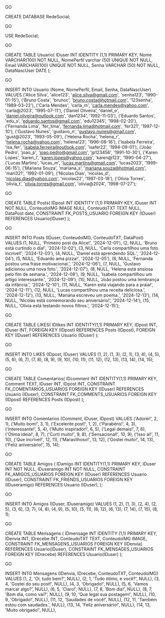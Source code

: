 GO

CREATE DATABASE RedeSocial;

GO

USE RedeSocial;

GO

CREATE TABLE Usuario(
IDuser INT IDENTITY (1,1) PRIMARY KEY,
Nome VARCHAR(100) NOT NULL,
NomePerfil varchar (50) UNIQUE NOT NULL,
Email VARCHAR(100) UNIQUE NOT NULL,
Senha VARCHAR (50) NOT NULL,
DataNascUser DATE
);

GO

INSERT INTO Usuario (Nome, NomePerfil, Email, Senha, DataNascUser)
VALUES
('Alice Silva', 'alice123', 'alice.silva@gmail.com', 'senha123', '1990-01-15'),
('Bruno Costa', 'brunoc', 'bruno.costa@hotmail.com', '123senha', '1989-03-22'),
('Carla Mendes', 'carla_m', 'carla.mendes@yahoo.com', 'carla@2023', '1995-07-11'),
('Daniel Oliveira', 'daniel_o', 'daniel.oliveira@outlook.com', 'dan1234', '1992-11-03'),
('Eduardo Santos', 'edu_s', 'eduardo.santos@gmail.com', 'edu12345', '1998-02-20'),
('Fernanda Lima', 'fer_lima', 'fernanda.lima@hotmail.com', 'fer321', '1997-12-10'),
('Gustavo Nunes', 'gustavo_n', 'gustavo.nunes@gmail.com', 'gust@2023', '1993-05-09'),
('Helena Rocha', 'helena_r', 'helena.rocha@yahoo.com', 'helena!23', '1996-08-16'),
('Isabela Ferreira', 'isa_fer', 'isabela.ferreira@outlook.com', 'isafer22', '1994-09-01'),
('João Pedro', 'joao_p', 'joao.pedro@gmail.com', 'jp123456', '1991-10-30'),
('Karen Lopes', 'karen_l', 'karen.lopes@yahoo.com', 'karen@123', '1990-04-27'),
('Lucas Martins', 'lucas_m', 'lucas.martins@gmail.com', 'lucas2023', '1999-06-15'),
('Mariana Souza', 'mariana_s', 'mariana.souza@hotmail.com', 'mari321', '1992-01-09'),
('Nicolas Dias', 'nicolas_d', 'nicolas.dias@yahoo.com', 'nicolas22', '1997-03-18'),
('Olivia Torres', 'olivia_t', 'olivia.torres@gmail.com', 'olivia@2024', '1998-07-27');

GO

CREATE TABLE Posts(
IDpost INT IDENTITY (1,1) PRIMARY KEY,
IDuser INT NOT NULL,
ConteudoIMG IMAGE NULL,
ConteudoTXT TEXT NULL,
DataPost date,
CONSTRAINT FK_POSTS_USUARIO FOREIGN KEY (IDuser)
REFERENCES Usuario(IDuser)
);

GO

INSERT INTO Posts (IDuser, ConteudoIMG, ConteudoTXT, DataPost)
VALUES
(1, NULL, 'Primeiro post da Alice!', '2024-12-01'),
(2, NULL, 'Bruno está curtindo o dia!', '2024-12-02'),
(3, NULL, 'Carla compartilhou uma foto incrível!', '2024-12-03'),
(4, NULL, 'Daniel está aprendendo SQL.', '2024-12-04'),
(5, NULL, 'Eduardo ama pizza!', '2024-12-05'),
(6, NULL, 'Fernanda postou uma frase motivacional.', '2024-12-06'),
(7, NULL, 'Gustavo adicionou uma nova foto.', '2024-12-07'),
(8, NULL, 'Helena está ansiosa pelo fim de semana.', '2024-12-08'),
(9, NULL, 'Isabela compartilhou um artigo interessante.', '2024-12-09'),
(10, NULL, 'João postou uma lembrança da infância.', '2024-12-10'),
(11, NULL, 'Karen está viajando para a praia!', '2024-12-11'),
(12, NULL, 'Lucas compartilhou uma receita deliciosa.', '2024-12-12'),
(13, NULL, 'Mariana escreveu um poema.', '2024-12-13'),
(14, NULL, 'Nicolas está comemorando seu aniversário!', '2024-12-14'),
(15, NULL, 'Olivia está testando novos filtros.', '2024-12-15');


GO

CREATE TABLE LIKES(
IDlikes INT IDENTITY(1,1) PRIMARY KEY,
IDpost INT,
IDuser INT,
FOREIGN KEY (IDpost) REFERENCES Posts (IDpost),
FOREIGN KEY (IDuser) REFERENCES Usuario (IDuser)
);

GO

INSERT INTO LIKES (IDpost, IDuser)
VALUES
(1, 2),
(1, 3),
(2, 1),
(3, 4),
(4, 5),
(5, 6),
(6, 7),
(7, 8),
(8, 9),
(9, 10),
(10, 11),
(11, 12),
(12, 13),
(13, 14),
(14, 15);

GO

CREATE TABLE Comentarios(
IDcomment INT IDENTITY(1,1) PRIMARY KEY,
Comment TEXT,
IDuser INT,
IDpost INT,
CONSTRAINT FK_COMENTARIOS_USUARIOS FOREIGN KEY (IDuser) REFERENCES Usuario (IDuser),
CONSTRAINT FK_COMMENTS_USUARIOS FOREIGN KEY (IDpost) REFERENCES Posts (IDpost)
);

GO

INSERT INTO Comentarios (Comment, IDuser, IDpost)
VALUES
('Adorei!', 2, 1),
('Muito bom!', 3, 1),
('Excelente post!', 1, 2),
('Parabéns!', 4, 3),
('Interessante!', 5, 4),
('Muito inspirador!', 6, 5),
('Legal demais!', 7, 6),
('Ótima ideia!', 8, 7),
('Curti muito!', 9, 8),
('Sensacional!', 10, 9),
('Isso aí!', 11, 10),
('Que incrível!', 12, 11),
('Maravilhoso!', 13, 12),
('Gostei muito!', 14, 13),
('Feliz aniversário!', 15, 14);


GO

CREATE TABLE Amigos (
IDamigo INT IDENTITY(1,1) PRIMARY KEY,
IDuser INT NOT NULL,
IDuseramigo INT NOT NULL,
CONSTRAINT FK_AMIGOS_USUARIOS FOREIGN KEY (IDuser) REFERENCES Usuario (IDuser),
CONSTRAINT FK_FRIENDS_USUARIOS FOREIGN KEY (IDuseramigo) REFERENCES Usuario (IDuser),
);

GO

INSERT INTO Amigos (IDuser, IDuseramigo)
VALUES
(1, 2),
(1, 3),
(2, 4),
(2, 5),
(3, 6),
(3, 7),
(4, 8),
(4, 9),
(5, 10),
(5, 11),
(6, 12),
(6, 13),
(7, 14),
(7, 15),
(8, 1);

GO

CREATE TABLE Mensagens (
IDmensage INT IDENTITY (1,1) PRIMARY KEY,
IDenvia INT,
IDrecebe INT,
ConteudoTXT TEXT,
ConteudoIMG IMAGE,
CONSTRAINT FK_MENSAGENS_USUARIOS FOREIGN KEY (IDenvia) REFERENCES Usuario(IDuser),
CONSTRAINT FK_MENSAGES_USUARIOS FOREIGN KEY (IDrecebe) REFERENCES Usuario(IDuser)
);

GO

INSERT INTO Mensagens (IDenvia, IDrecebe, ConteudoTXT, ConteudoIMG)
VALUES
(1, 2, 'Oi, tudo bem?', NULL),
(2, 1, 'Tudo ótimo, e você?', NULL),
(3, 4, 'Gostei do seu post!', NULL),
(4, 3, 'Obrigado!', NULL),
(5, 6, 'Vamos marcar algo?', NULL),
(6, 5, 'Claro!', NULL),
(7, 8, 'Bom dia!', NULL),
(8, 7, 'Bom dia, como vai?', NULL),
(9, 10, 'Que legal sua postagem!', NULL),
(10, 9, 'Obrigado!', NULL),
(11, 12, 'Saudades de você!', NULL),
(12, 11, 'Também estou com saudades.', NULL),
(13, 14, 'Feliz aniversário!', NULL),
(14, 13, 'Muito obrigado!', NULL),
